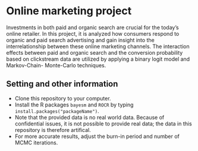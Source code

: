 # Online marketing project
Investments in both paid and organic search are crucial for the today’s online retailer. In this project, it is analyzed how consumers respond to organic and paid search advertising and gain insight into the interrelationship between these online marketing channels. The interaction effects between paid and organic search and the conversion probability based on clickstream data are utilized by applying a binary logit model and Markov-Chain- Monte-Carlo techniques. 

## Setting and other information

* Clone this repository to your computer.
* Install the R packages `bayesm` and `ROCR` by typing `install.packages("packageName")`.
* Note that the provided data is no real world data. Because of confidential issues, it is not possible to provide real data; the data in this repository is therefore artifical.  
* For more accurate results, adjust the burn-in period and number of MCMC iterations.


